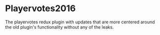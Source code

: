 # Playervotes2016
The playervotes redux plugin with updates that are more centered around the old plugin's functionality without any of the leaks.
